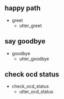 ## happy path               <!-- name of the story - just for debugging -->
* greet
  - utter_greet

## say goodbye
* goodbye
  - utter_goodbye

## check ocd status
* check_ocd_status
  - utter_ocd_status

